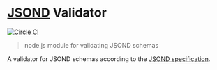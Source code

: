 # [JSOND](http://www.jsond.org/) Validator

[![Circle CI](https://circleci.com/gh/avaly/jsond-validator/tree/master.svg?style=svg)](https://circleci.com/gh/avaly/jsond-validator/tree/master)

> node.js module for validating JSOND schemas

A validator for JSOND schemas according to the [JSOND specification](https://github.com/danieloskarsson/jsond).
